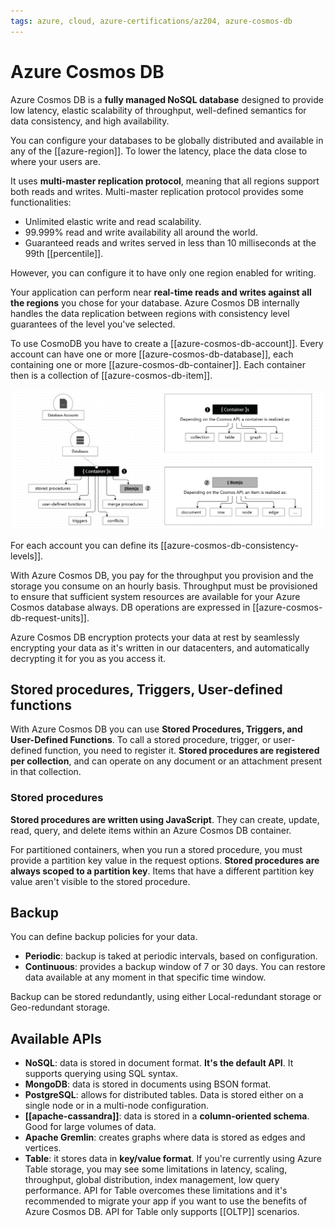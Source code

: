 ```yaml
---
tags: azure, cloud, azure-certifications/az204, azure-cosmos-db
---
```


# Azure Cosmos DB

Azure Cosmos DB is a **fully managed NoSQL database** designed to provide low latency, elastic scalability of throughput, well-defined semantics for data consistency, and high availability.

You can configure your databases to be globally distributed and available in any of the [[azure-region]]. To lower the latency, place the data close to where your users are.

It uses **multi-master replication protocol**, meaning that all regions support both reads and writes. Multi-master replication protocol provides some functionalities:

- Unlimited elastic write and read scalability.
- 99.999% read and write availability all around the world.
- Guaranteed reads and writes served in less than 10 milliseconds at the 99th [[percentile]].

However, you can configure it to have only one region enabled for writing.

Your application can perform near **real-time reads and writes against all the regions** you chose for your database. Azure Cosmos DB internally handles the data replication between regions with consistency level guarantees of the level you've selected.

To use CosmoDB you have to create a [[azure-cosmos-db-account]]. Every account can have one or more [[azure-cosmos-db-database]], each containing one or more [[azure-cosmos-db-container]]. Each container then is a collection of [[azure-cosmos-db-item]].

![CosmosDB Hierarcy](./cosmosdb-resources-hierarchy.png)

For each account you can define its [[azure-cosmos-db-consistency-levels]].

With Azure Cosmos DB, you pay for the throughput you provision and the storage you consume on an hourly basis. Throughput must be provisioned to ensure that sufficient system resources are available for your Azure Cosmos database always. DB operations are expressed in [[azure-cosmos-db-request-units]].

Azure Cosmos DB encryption protects your data at rest by seamlessly encrypting your data as it's written in our datacenters, and automatically decrypting it for you as you access it.

## Stored procedures, Triggers, User-defined functions

With Azure Cosmos DB you can use **Stored Procedures, Triggers, and User-Defined Functions**. To call a stored procedure, trigger, or user-defined function, you need to register it. **Stored procedures are registered per collection**, and can operate on any document or an attachment present in that collection.

### Stored procedures

**Stored procedures are written using JavaScript**. They can create, update, read, query, and delete items within an Azure Cosmos DB container.

For partitioned containers, when you run a stored procedure, you must provide a partition key value in the request options. **Stored procedures are always scoped to a partition key**. Items that have a different partition key value aren't visible to the stored procedure.



## Backup

You can define backup policies for your data.

- **Periodic**: backup is taked at periodic intervals, based on configuration.
- **Continuous**: provides a backup window of 7 or 30 days. You can restore data available at any moment in that specific time window.

Backup can be stored redundantly, using either Local-redundant storage or Geo-redundant storage.

## Available APIs

- **NoSQL**: data is stored in document format. **It's the default API**. It supports querying using SQL syntax.
- **MongoDB**: data is stored in documents using BSON format.
- **PostgreSQL**: allows for distributed tables. Data is stored either on a single node or in a multi-node configuration.
- **[[apache-cassandra]]**: data is stored in a **column-oriented schema**. Good for large volumes of data.
- **Apache Gremlin**: creates graphs where data is stored as edges and vertices.
- **Table**: it stores data in **key/value format**. If you're currently using Azure Table storage, you may see some limitations in latency, scaling, throughput, global distribution, index management, low query performance. API for Table overcomes these limitations and it's recommended to migrate your app if you want to use the benefits of Azure Cosmos DB. API for Table only supports [[OLTP]] scenarios.
